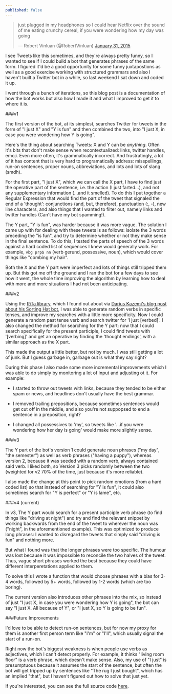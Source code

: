 ```yaml
---
published: false
---
```




<blockquote class="twitter-tweet" lang="en"><p lang="en" dir="ltr">just plugged in my headphones so I could hear Netflix over the sound of me eating crunchy cereal, if you were wondering how my day was going</p>&mdash; Robert Vinluan (@RobertVinluan) <a href="https://twitter.com/RobertVinluan/status/561603474492641280">January 31, 2015</a></blockquote>
<script async src="//platform.twitter.com/widgets.js" charset="utf-8"></script>

I see Tweets like this sometimes, and they're always pretty funny, so I wanted to see if I could build a bot that generates phrases of the same form. I figured it'd be a good opportunity for some funny juxtapostions as well as a good exercise working with structured grammars and also I haven't built a Twitter bot in a while, so last weekend I sat down and coded it up.

I went through a bunch of iterations, so this blog post is a documentation of how the bot works but also how I made it and what I improved to get it to where it is.

###v1

The first version of the bot, at its simplest, searches Twitter for tweets in the form of "I just X" and "Y is fun" and then combined the two, into "I just X, in case you were wondering how Y is going". 

Here's the thing about searching Tweets: X and Y can be *anything*. Often it's bits that don't make sense when recontextualized: links, twitter handles, emoji. Even more often, it's grammatically incorrect. And frustratingly, a lot of it has content that is very hard to programatically address: misspellings, run-on sentences, proper nouns, abbreviations, and lots and lots of slang (smdh). 

For the first part, "I just X", which we can call the X part, I have to find just the operative part of the sentence, i.e. the action (I just farted...), and not any supplementary information (...and it smelled). To do this I put together a Regular Expression that would find the part of the tweet that signaled the end of a 'thought': conjunctions (and, but, therefore), punctuation (:, -), new line characters, and also things that I wanted to filter out, namely links and twitter handles (Can't have my bot spamming!).

The Y part, "Y is fun", was harder because it was more vague. The solution I came up with for dealing with these tweets is as follows: isolate the 3 words preceding the "is fun", and try to determine whether or not they make sense in the final sentence. To do this, I tested the parts of speech of the 3 words against a hard coded list of sequences I knew would generally work. For example, `vbg prp$ nn` (verb gerund, possessive, noun), which would cover things like "combing my hair". 

Both the X and the Y part were imperfect and lots of things still tripped them up. But this got me off the ground and I ran the bot for a few days to see how it went, the whole time improving the algorithm by learning how to deal with more and more situations I had not been anticipating.


###v2

Using the [RiTa library](https://rednoise.org/rita/), which I found out about via [Darius Kazemi's blog post about his Sorting Hat bot](http://tinysubversions.com/notes/sorting-bot/), I was able to generate random verbs in specific tenses, and improve my searches with a little more specificity. Now I could generate a random past tense verb and search twitter for 'I just [verbed]'. I also changed the method for searching for the Y part: now that I could search specifically for the present participle, I could find tweets with '[verbing]' and get an operative by finding the 'thought endings', with a similar approach as the X part. 

This made the output a little better, but not by much. I was still getting a lot of junk. But I guess garbage in, garbage out is what they say right?

During this phase I also made some more incremental improvements which I was able to do simply by monitoring a lot of input and adjusting ot it. For example:

- I started to throw out tweets with links, because they tended to be either spam or news, and headlines don't usually have the best grammar.

- I removed trailing prepositions, because sometimes sentences would get cut off in the middle, and also you're not suppopsed to end a sentence in a preposition, right?

- I changed all possessives to 'my', so tweets like '...if you were wondering how her day is going' would make more slightly sense.


###v3

The Y part of the bot's version 1 could generate noun phrases ("my day", "the semester") as well as verb phrases ("having a puppy"), whereas version 2, because it was seeded with a random verb, always contained said verb. I liked both, so Version 3 picks randomly between the two (weighted for v2 70% of the time, just because it's more reliable).

I also made the change at this point to pick random emotions (from a hard coded list) so that instead of searching for "Y is fun", it could also sometimes search for "Y is perfect" or "Y is lame", etc.

###v4 (current)

In v3, The Y part would search for a present participle verb phrase (to find things like "driving at night") and try and find the relevant snippet by working backwards from the end of the tweet to wherever the noun was ("night", in the aforementioned example). This was optimized to produce long phrases: I wanted to disregard the tweets that simply said "driving is fun" and nothing more.

But what I found was that the longer phrases were too specific. The humour was lost because it was impossible to reconcile the two halves of the tweet. Thus, vague short phrases worked the best because they could have different interperetations applied to them.

To solve this I wrote a function that would choose phrases with a bias for 3-4 words, followed by 5+ words, followed by 1-2 words (which are too boring). 

The current version also introduces other phrases into the mix, so instead of just "I just X, in case you were wondering how Y is going", the bot can say "I just X. All because of Y", or "I just X, so Y is going to be fun".

###Future Improvements

I'd love to be able to detect run-on sentences, but for now my proxy for them is another first person term like "I'm" or "I'll", which usually signal the start of a run-on.

Right now the bot's biggest weakness is when people use verbs as adjectives, which I can't detect properly. For example, it thinks "living room floor" is a verb phrase, which doesn't make sense. Also, my use of "I just" is presumptuous because it assumes the start of the sentence, but often the bot will get tripped up by sentences like "The rug I just bought", which has an implied "that", but I haven't figured out how to solve that just yet.

If you're interested, you can see the full source code [here](https://github.com/rvinluan/status_updates).